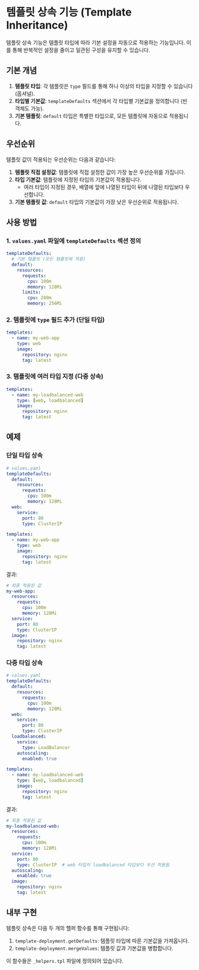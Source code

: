 # 템플릿 상속 기능 (Template Inheritance)

템플릿 상속 기능은 템플릿 타입에 따라 기본 설정을 자동으로 적용하는 기능입니다. 이를 통해 반복적인 설정을 줄이고 일관된 구성을 유지할 수 있습니다.

## 기본 개념

1. **템플릿 타입**: 각 템플릿은 `type` 필드를 통해 하나 이상의 타입을 지정할 수 있습니다 (옵셔널).
2. **타입별 기본값**: `templateDefaults` 섹션에서 각 타입별 기본값을 정의합니다 (빈 객체도 가능).
3. **기본 템플릿**: `default` 타입은 특별한 타입으로, 모든 템플릿에 자동으로 적용됩니다.

## 우선순위

템플릿 값이 적용되는 우선순위는 다음과 같습니다:

1. **템플릿 직접 설정값**: 템플릿에 직접 설정한 값이 가장 높은 우선순위를 가집니다.
2. **타입 기본값**: 템플릿에 지정된 타입의 기본값이 적용됩니다.
   - 여러 타입이 지정된 경우, 배열에 앞에 나열된 타입이 뒤에 나열된 타입보다 우선합니다.
3. **기본 템플릿 값**: `default` 타입의 기본값이 가장 낮은 우선순위로 적용됩니다.

## 사용 방법

### 1. `values.yaml` 파일에 `templateDefaults` 섹션 정의

```yaml
templateDefaults:
  # 기본 템플릿 (모든 템플릿에 적용)
  default:
    resources:
      requests:
        cpu: 100m
        memory: 128Mi
      limits:
        cpu: 200m
        memory: 256Mi
```

### 2. 템플릿에 `type` 필드 추가 (단일 타입)

```yaml
templates:
  - name: my-web-app
    type: web
    image:
      repository: nginx
      tag: latest
```

### 3. 템플릿에 여러 타입 지정 (다중 상속)

```yaml
templates:
  - name: my-loadbalanced-web
    type: [web, loadbalanced]
    image:
      repository: nginx
      tag: latest
```

## 예제

### 단일 타입 상속

```yaml
# values.yaml
templateDefaults:
  default:
    resources:
      requests:
        cpu: 100m
        memory: 128Mi
  web:
    service:
      port: 80
      type: ClusterIP

templates:
  - name: my-web-app
    type: web
    image:
      repository: nginx
      tag: latest
```

결과:
```yaml
# 최종 적용된 값
my-web-app:
  resources:
    requests:
      cpu: 100m
      memory: 128Mi
  service:
    port: 80
    type: ClusterIP
  image:
    repository: nginx
    tag: latest
```

### 다중 타입 상속

```yaml
# values.yaml
templateDefaults:
  default:
    resources:
      requests:
        cpu: 100m
        memory: 128Mi
  web:
    service:
      port: 80
      type: ClusterIP
  loadbalanced:
    service:
      type: LoadBalancer
    autoscaling:
      enabled: true

templates:
  - name: my-loadbalanced-web
    type: [web, loadbalanced]
    image:
      repository: nginx
      tag: latest
```

결과:
```yaml
# 최종 적용된 값
my-loadbalanced-web:
  resources:
    requests:
      cpu: 100m
      memory: 128Mi
  service:
    port: 80
    type: ClusterIP  # web 타입이 loadbalanced 타입보다 우선 적용됨
  autoscaling:
    enabled: true
  image:
    repository: nginx
    tag: latest
```

## 내부 구현

템플릿 상속은 다음 두 개의 헬퍼 함수를 통해 구현됩니다:

1. `template-deployment.getDefaults`: 템플릿 타입에 따른 기본값을 가져옵니다.
2. `template-deployment.mergeValues`: 템플릿 값과 기본값을 병합합니다.

이 함수들은 `_helpers.tpl` 파일에 정의되어 있습니다.